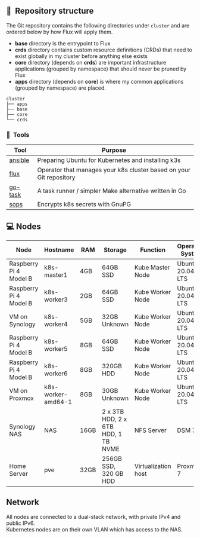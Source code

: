 ## :open_file_folder:&nbsp; Repository structure

The Git repository contains the following directories under `cluster` and are ordered below by how Flux will apply them.

- **base** directory is the entrypoint to Flux
- **crds** directory contains custom resource definitions (CRDs) that need to exist globally in my cluster before anything else exists
- **core** directory (depends on **crds**) are important infrastructure applications (grouped by namespace) that should never be pruned by Flux
- **apps** directory (depends on **core**) is where my common applications (grouped by namespace) are placed.

```
cluster
├── apps
├── base
├── core
└── crds
```

### :wrench:&nbsp; Tools

| Tool                                                               | Purpose                                                             |
|--------------------------------------------------------------------|---------------------------------------------------------------------|
| [ansible](https://www.ansible.com)                                 | Preparing Ubuntu for Kubernetes and installing k3s                  |
| [flux](https://toolkit.fluxcd.io/)                                 | Operator that manages your k8s cluster based on your Git repository |
| [go-task](https://github.com/go-task/task)                         | A task runner / simpler Make alternative written in Go              |
| [sops](https://github.com/mozilla/sops)                            | Encrypts k8s secrets with GnuPG                                     |


## 💻 Nodes
| Node                     | Hostname | RAM  | Storage       | Function          | Operating System
| ------------------------ |-----|------| ------------- | ----------------- | -------------------- |
| Raspberry Pi 4 Model B   |k8s-master1 | 4GB  | 64GB SSD     | Kube Master Node  | Ubuntu 20.04.3 LTS         |
| Raspberry Pi 4 Model B   |k8s-worker3 | 2GB  | 64GB SSD     | Kube Worker Node  | Ubuntu 20.04.3 LTS        |
| VM on Synology   | k8s-worker4 | 5GB  | 32GB Unknown     | Kube Worker Node  | Ubuntu 20.04.3 LTS        |
| Raspberry Pi 4 Model B   |k8s-worker5| 8GB  | 64GB SSD    | Kube Worker Node  | Ubuntu 20.04.3 LTS        |
| Raspberry Pi 4 Model B   |k8s-worker6| 8GB  | 320GB HDD    | Kube Worker Node  | Ubuntu 20.04.3 LTS         |
| VM on Proxmox   |k8s-worker-amd64-1 | 8GB  | 30GB Unknown    | Kube Worker Node  | Ubuntu 20.04.3 LTS         |
| Synology NAS        | NAS | 16GB  | 2 x 3TB HDD, 2 x 6TB HDD, 1 TB NVME  | NFS Server | DSM 7 |
| Home Server | pve | 32GB | 256GB SSD, 320 GB HDD | Virtualization host | Proxmox 7|

## Network

All nodes are connected to a dual-stack network, with private IPv4 and public IPv6.  
Kubernetes nodes are on their own VLAN which has access to the NAS.